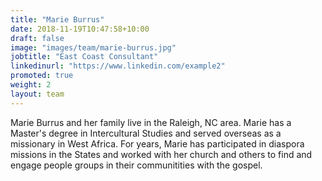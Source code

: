 ```yaml
---
title: "Marie Burrus"
date: 2018-11-19T10:47:58+10:00
draft: false
image: "images/team/marie-burrus.jpg"
jobtitle: "East Coast Consultant"
linkedinurl: "https://www.linkedin.com/example2"
promoted: true
weight: 2
layout: team
---
```


Marie Burrus and her family live in the Raleigh, NC area. Marie has a Master's degree in Intercultural Studies and served overseas as a missionary in West Africa. For years, Marie has participated in diaspora missions in the States and worked with her church and others to find and engage people groups in their communitities with the gospel.
